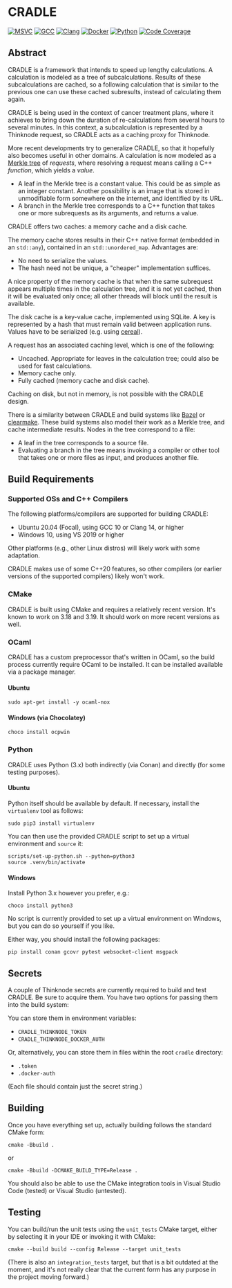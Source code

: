 # CRADLE

[![MSVC](https://github.com/mghro/cradle/actions/workflows/msvc.yml/badge.svg)](https://github.com/mghro/cradle/actions/workflows/msvc.yml)
[![GCC](https://github.com/mghro/cradle/actions/workflows/gcc.yml/badge.svg)](https://github.com/mghro/cradle/actions/workflows/gcc.yml)
[![Clang](https://github.com/mghro/cradle/actions/workflows/clang.yml/badge.svg)](https://github.com/mghro/cradle/actions/workflows/clang.yml)
[![Docker](https://github.com/mghro/cradle/actions/workflows/docker.yml/badge.svg)](https://github.com/mghro/cradle/actions/workflows/docker.yml)
[![Python](https://github.com/mghro/cradle/actions/workflows/python.yml/badge.svg)](https://github.com/mghro/cradle/actions/workflows/python.yml)
[![Code Coverage](https://codecov.io/gh/mghro/cradle/branch/main/graph/badge.svg)](https://codecov.io/gh/mghro/cradle)

## Abstract

CRADLE is a framework that intends to speed up lengthy calculations.
A calculation is modeled as a tree of subcalculations. Results of these subcalculations
are cached, so a following calculation that is similar to the previous one can use
these cached subresults, instead of calculating them again.

CRADLE is being used in the context of cancer treatment plans, where it achieves to bring
down the duration of re-calculations from several hours to several minutes.
In this context, a subcalculation is represented by a Thinknode request, so CRADLE
acts as a caching proxy for Thinknode.

More recent developments try to generalize CRADLE, so that it hopefully also becomes useful in other domains.
A calculation is now modeled as a [Merkle tree](https://en.wikipedia.org/wiki/Merkle_tree)
of _requests_, where resolving a request means calling a C++ _function_, which yields a _value_.

- A leaf in the Merkle tree is a constant value. This could be as simple as an integer constant.
  Another possibility is an image that is stored in unmodifiable form somewhere on the internet,
  and identified by its URL.
- A branch in the Merkle tree corresponds to a C++ function that takes one or more subrequests
  as its arguments, and returns a value.

CRADLE offers two caches: a memory cache and a disk cache.

The memory cache stores results in their C++ native format (embedded in an `std::any`),
contained in an `std::unordered_map`. Advantages are:

- No need to serialize the values.
- The hash need not be unique, a "cheaper" implementation suffices.

A nice property of the memory cache is that when the same subrequest appears
multiple times in the calculation tree, and it is not yet cached, then it will be evaluated
only once; all other threads will block until the result is available.

The disk cache is a key-value cache, implemented using SQLite. A key is represented by a hash
that must remain valid between application runs. Values have to be serialized (e.g. using
[cereal](https://uscilab.github.io/cereal/)).

A request has an associated caching level, which is one of the following:

- Uncached. Appropriate for leaves in the calculation tree; could also be used for fast calculations.
- Memory cache only.
- Fully cached (memory cache and disk cache).

Caching on disk, but not in memory, is not possible with the CRADLE design.

There is a similarity between CRADLE and build systems like [Bazel](https://bazel.build/)
or [clearmake](https://help.hcltechsw.com/versionvault/2.0.1/oxy_ex-1/com.ibm.rational.clearcase.tutorial.doc/topics/a_clearmake.html).
These build systems also model their work as a Merkle tree, and cache intermediate results.
Nodes in the tree correspond to a file:

- A leaf in the tree corresponds to a source file.
- Evaluating a branch in the tree means invoking a compiler or other tool that takes one
  or more files as input, and produces another file.


## Build Requirements

### Supported OSs and C++ Compilers

The following platforms/compilers are supported for building CRADLE:

- Ubuntu 20.04 (Focal), using GCC 10 or Clang 14, or higher
- Windows 10, using VS 2019 or higher

Other platforms (e.g., other Linux distros) will likely work with some
adaptation.

CRADLE makes use of some C++20 features, so other compilers (or earlier
versions of the supported compilers) likely won't work.

### CMake

CRADLE is built using CMake and requires a relatively recent version. It's
known to work on 3.18 and 3.19. It should work on more recent versions as well.

### OCaml

CRADLE has a custom preprocessor that's written in OCaml, so the build process
currently require OCaml to be installed. It can be installed available via a
package manager.

#### Ubuntu

```shell
sudo apt-get install -y ocaml-nox
```

#### Windows (via Chocolatey)

```shell
choco install ocpwin
```

### Python

CRADLE uses Python (3.x) both indirectly (via Conan) and directly (for some
testing purposes).

#### Ubuntu

Python itself should be available by default. If necessary, install the
`virtualenv` tool as follows:

```shell
sudo pip3 install virtualenv
```

You can then use the provided CRADLE script to set up a virtual environment and
`source` it:

```shell
scripts/set-up-python.sh --python=python3
source .venv/bin/activate
```

#### Windows

Install Python 3.x however you prefer, e.g.:

```shell
choco install python3
```

No script is currently provided to set up a virtual environment on Windows, but
you can do so yourself if you like.

Either way, you should install the following packages:

```shell
pip install conan gcovr pytest websocket-client msgpack
```

## Secrets

A couple of Thinknode secrets are currently required to build and test CRADLE.
Be sure to acquire them. You have two options for passing them into the build
system:

You can store them in environment variables:

- `CRADLE_THINKNODE_TOKEN`
- `CRADLE_THINKNODE_DOCKER_AUTH`

Or, alternatively, you can store them in files within the root `cradle`
directory:

- `.token`
- `.docker-auth`

(Each file should contain just the secret string.)

## Building

Once you have everything set up, actually building follows the standard CMake
form:

```shell
cmake -Bbuild .
```

or

```shell
cmake -Bbuild -DCMAKE_BUILD_TYPE=Release .
```

You should also be able to use the CMake integration tools in Visual Studio
Code (tested) or Visual Studio (untested).

## Testing

You can build/run the unit tests using the `unit_tests` CMake target, either by
selecting it in your IDE or invoking it with CMake:

```shell
cmake --build build --config Release --target unit_tests
```

(There is also an `integration_tests` target, but that is a bit outdated at the
moment, and it's not really clear that the current form has any purpose in the
project moving forward.)
